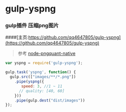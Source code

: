 # gulp-yspng
### gulp插件 压缩png图片

####[主页:https://github.com/qq4647805/gulp-yspng](https://github.com/qq4647805/gulp-yspng)

> 参考 [node-pngquant-native](https://www.npmjs.com/package/node-pngquant-native)

```javascript
var yspng = require('gulp-yspng');

gulp.task('yspng', function() {
  gulp.src(["images/**/*.png"])
    .pipe(yspng({
       speed: 3, //1 ~ 11
      // quality: [40, 60]
    }))
    .pipe(gulp.dest("dist/images"))
});
